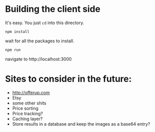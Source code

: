 # Building the client side

It's easy. You just `cd` into this directory. 

`npm install`

wait for all the packages to install.

`npm run` 

navigate to http://localhost:3000


# Sites to consider in the future:
- http://offerup.com
- Etsy
- some other shits
- Price sorting
- Price tracking?
- Caching layer? 
- Store results in a database and keep the images as a base64 entry? 